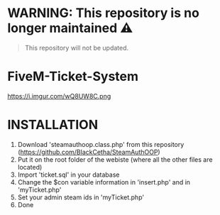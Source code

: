 # WARNING: This repository is no longer maintained ⚠️
> This repository will not be updated.

# FiveM-Ticket-System

https://i.imgur.com/wQ8UW8C.png

# INSTALLATION
1) Download 'steamauthoop.class.php' from this repository (https://github.com/BlackCetha/SteamAuthOOP)
2) Put it on the root folder of the webiste (where all the other files are located)
3) Import 'ticket.sql' in your database
4) Change the $con variable information in 'insert.php' and in 'myTicket.php'
5) Set your admin steam ids in 'myTicket.php'
6) Done
